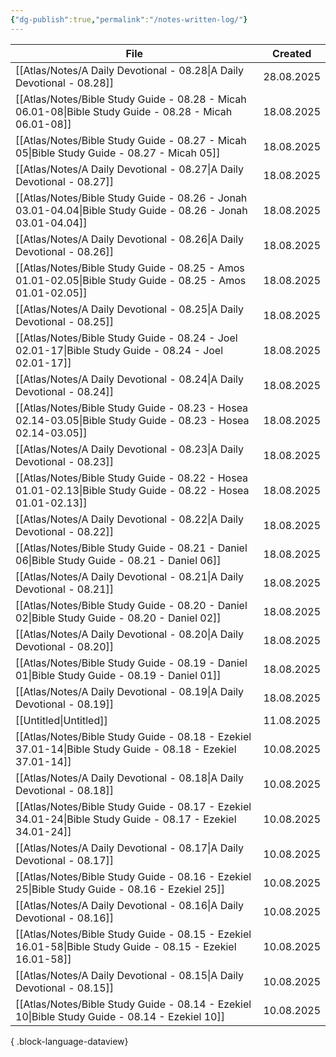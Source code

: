 ```yaml
---
{"dg-publish":true,"permalink":"/notes-written-log/"}
---
```


| File                                                                                                            | Created    |
| --------------------------------------------------------------------------------------------------------------- | ---------- |
| [[Atlas/Notes/A Daily Devotional - 08.28\|A Daily Devotional - 08.28]]                                       | 28.08.2025 |
| [[Atlas/Notes/Bible Study Guide - 08.28 - Micah 06.01-08\|Bible Study Guide - 08.28 - Micah 06.01-08]]       | 18.08.2025 |
| [[Atlas/Notes/Bible Study Guide - 08.27 - Micah 05\|Bible Study Guide - 08.27 - Micah 05]]                   | 18.08.2025 |
| [[Atlas/Notes/A Daily Devotional - 08.27\|A Daily Devotional - 08.27]]                                       | 18.08.2025 |
| [[Atlas/Notes/Bible Study Guide - 08.26 - Jonah 03.01-04.04\|Bible Study Guide - 08.26 - Jonah 03.01-04.04]] | 18.08.2025 |
| [[Atlas/Notes/A Daily Devotional - 08.26\|A Daily Devotional - 08.26]]                                       | 18.08.2025 |
| [[Atlas/Notes/Bible Study Guide - 08.25 - Amos 01.01-02.05\|Bible Study Guide - 08.25 - Amos 01.01-02.05]]   | 18.08.2025 |
| [[Atlas/Notes/A Daily Devotional - 08.25\|A Daily Devotional - 08.25]]                                       | 18.08.2025 |
| [[Atlas/Notes/Bible Study Guide - 08.24 - Joel 02.01-17\|Bible Study Guide - 08.24 - Joel 02.01-17]]         | 18.08.2025 |
| [[Atlas/Notes/A Daily Devotional - 08.24\|A Daily Devotional - 08.24]]                                       | 18.08.2025 |
| [[Atlas/Notes/Bible Study Guide - 08.23 - Hosea 02.14-03.05\|Bible Study Guide - 08.23 - Hosea 02.14-03.05]] | 18.08.2025 |
| [[Atlas/Notes/A Daily Devotional - 08.23\|A Daily Devotional - 08.23]]                                       | 18.08.2025 |
| [[Atlas/Notes/Bible Study Guide - 08.22 - Hosea 01.01-02.13\|Bible Study Guide - 08.22 - Hosea 01.01-02.13]] | 18.08.2025 |
| [[Atlas/Notes/A Daily Devotional - 08.22\|A Daily Devotional - 08.22]]                                       | 18.08.2025 |
| [[Atlas/Notes/Bible Study Guide - 08.21 - Daniel 06\|Bible Study Guide - 08.21 - Daniel 06]]                 | 18.08.2025 |
| [[Atlas/Notes/A Daily Devotional - 08.21\|A Daily Devotional - 08.21]]                                       | 18.08.2025 |
| [[Atlas/Notes/Bible Study Guide - 08.20 - Daniel 02\|Bible Study Guide - 08.20 - Daniel 02]]                 | 18.08.2025 |
| [[Atlas/Notes/A Daily Devotional - 08.20\|A Daily Devotional - 08.20]]                                       | 18.08.2025 |
| [[Atlas/Notes/Bible Study Guide - 08.19 - Daniel 01\|Bible Study Guide - 08.19 - Daniel 01]]                 | 18.08.2025 |
| [[Atlas/Notes/A Daily Devotional - 08.19\|A Daily Devotional - 08.19]]                                       | 18.08.2025 |
| [[Untitled\|Untitled]]                                                                                       | 11.08.2025 |
| [[Atlas/Notes/Bible Study Guide - 08.18 - Ezekiel 37.01-14\|Bible Study Guide - 08.18 - Ezekiel 37.01-14]]   | 10.08.2025 |
| [[Atlas/Notes/A Daily Devotional - 08.18\|A Daily Devotional - 08.18]]                                       | 10.08.2025 |
| [[Atlas/Notes/Bible Study Guide - 08.17 - Ezekiel 34.01-24\|Bible Study Guide - 08.17 - Ezekiel 34.01-24]]   | 10.08.2025 |
| [[Atlas/Notes/A Daily Devotional - 08.17\|A Daily Devotional - 08.17]]                                       | 10.08.2025 |
| [[Atlas/Notes/Bible Study Guide - 08.16 - Ezekiel 25\|Bible Study Guide - 08.16 - Ezekiel 25]]               | 10.08.2025 |
| [[Atlas/Notes/A Daily Devotional - 08.16\|A Daily Devotional - 08.16]]                                       | 10.08.2025 |
| [[Atlas/Notes/Bible Study Guide - 08.15 - Ezekiel 16.01-58\|Bible Study Guide - 08.15 - Ezekiel 16.01-58]]   | 10.08.2025 |
| [[Atlas/Notes/A Daily Devotional - 08.15\|A Daily Devotional - 08.15]]                                       | 10.08.2025 |
| [[Atlas/Notes/Bible Study Guide - 08.14 - Ezekiel 10\|Bible Study Guide - 08.14 - Ezekiel 10]]               | 10.08.2025 |

{ .block-language-dataview}

